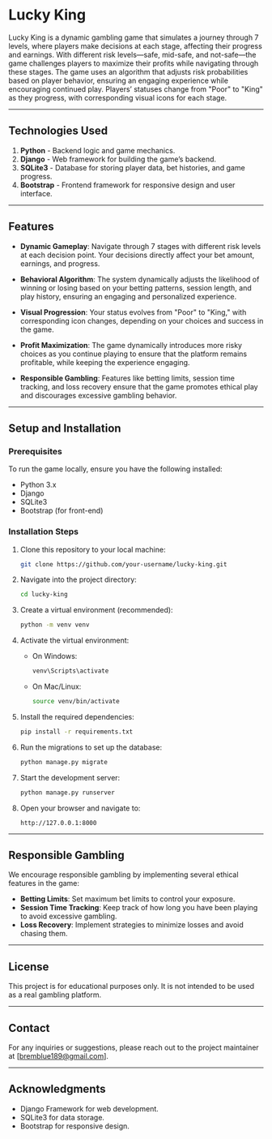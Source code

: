 # Lucky King

Lucky King is a dynamic gambling game that simulates a journey through 7 levels, where players make decisions at each stage, affecting their progress and earnings. With different risk levels—safe, mid-safe, and not-safe—the game challenges players to maximize their profits while navigating through these stages. The game uses an algorithm that adjusts risk probabilities based on player behavior, ensuring an engaging experience while encouraging continued play. Players’ statuses change from "Poor" to "King" as they progress, with corresponding visual icons for each stage.

---

## Technologies Used

1. **Python** - Backend logic and game mechanics.
2. **Django** - Web framework for building the game’s backend.
3. **SQLite3** - Database for storing player data, bet histories, and game progress.
4. **Bootstrap** - Frontend framework for responsive design and user interface.

---

## Features

- **Dynamic Gameplay**: Navigate through 7 stages with different risk levels at each decision point. Your decisions directly affect your bet amount, earnings, and progress.
  
- **Behavioral Algorithm**: The system dynamically adjusts the likelihood of winning or losing based on your betting patterns, session length, and play history, ensuring an engaging and personalized experience.

- **Visual Progression**: Your status evolves from "Poor" to "King," with corresponding icon changes, depending on your choices and success in the game.

- **Profit Maximization**: The game dynamically introduces more risky choices as you continue playing to ensure that the platform remains profitable, while keeping the experience engaging.

- **Responsible Gambling**: Features like betting limits, session time tracking, and loss recovery ensure that the game promotes ethical play and discourages excessive gambling behavior.

---

## Setup and Installation

### Prerequisites

To run the game locally, ensure you have the following installed:

- Python 3.x
- Django
- SQLite3
- Bootstrap (for front-end)

### Installation Steps

1. Clone this repository to your local machine:
   ```bash
   git clone https://github.com/your-username/lucky-king.git


2. Navigate into the project directory:
   ```bash
   cd lucky-king
   ```

3. Create a virtual environment (recommended):
   ```bash
   python -m venv venv
   ```

4. Activate the virtual environment:
   - On Windows:
     ```bash
     venv\Scripts\activate
     ```
   - On Mac/Linux:
     ```bash
     source venv/bin/activate
     ```

5. Install the required dependencies:
   ```bash
   pip install -r requirements.txt
   ```

6. Run the migrations to set up the database:
   ```bash
   python manage.py migrate
   ```

7. Start the development server:
   ```bash
   python manage.py runserver
   ```

8. Open your browser and navigate to:
   ```text
   http://127.0.0.1:8000
   ```

---

## Responsible Gambling

We encourage responsible gambling by implementing several ethical features in the game:

- **Betting Limits**: Set maximum bet limits to control your exposure.
- **Session Time Tracking**: Keep track of how long you have been playing to avoid excessive gambling.
- **Loss Recovery**: Implement strategies to minimize losses and avoid chasing them.

---

## License

This project is for educational purposes only. It is not intended to be used as a real gambling platform.

---

## Contact

For any inquiries or suggestions, please reach out to the project maintainer at [bremblue189@gmail.com].

---

## Acknowledgments

- Django Framework for web development.
- SQLite3 for data storage.
- Bootstrap for responsive design.
```
